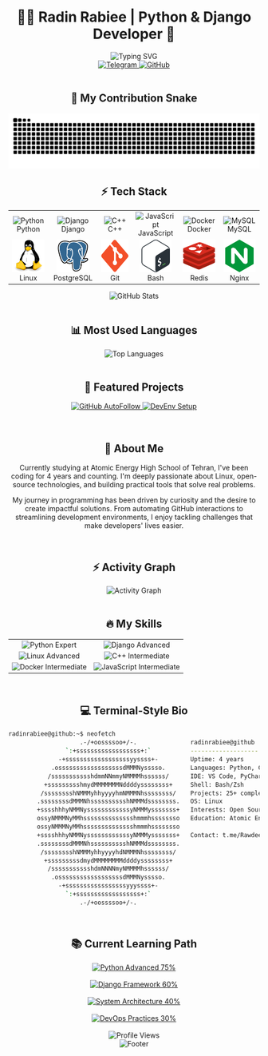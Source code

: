 # <div align="center">👨‍💻 Radin Rabiee | Python & Django Developer 🐍</div>

<div align="center">
  <img src="https://readme-typing-svg.herokuapp.com?font=Fira+Code&size=25&duration=3000&pause=1000&center=true&vCenter=true&random=false&width=435&lines=Python+Developer;Linux+Enthusiast;Open+Source+Advocate;Problem+Solver" alt="Typing SVG" />
</div>

<div align="center">
  <a href="https://t.me/Rawdeen">
    <img src="https://img.shields.io/badge/Telegram-2CA5E0?style=for-the-badge&logo=telegram&logoColor=white" alt="Telegram" />
  </a>
  <a href="https://github.com/RadinRabiee">
    <img src="https://img.shields.io/badge/GitHub-100000?style=for-the-badge&logo=github&logoColor=white" alt="GitHub" />
  </a>
</div>

<br />

## <div align="center">🐍 My Contribution Snake</div>

<picture>
  <source media="(prefers-color-scheme: dark)" srcset="github-snake-dark.svg" />
  <source media="(prefers-color-scheme: light)" srcset="github-snake.svg" />
  <img alt="github-snake" src="github-snake.svg" />
</picture>

<br />

## <div align="center">⚡ Tech Stack</div>

<div align="center">
  <table>
    <tr>
      <td align="center" width="96">
        <img src="https://techstack-generator.vercel.app/python-icon.svg" alt="Python" width="65" height="65" />
        <br>Python
      </td>
      <td align="center" width="96">
        <img src="https://techstack-generator.vercel.app/django-icon.svg" alt="Django" width="65" height="65" />
        <br>Django
      </td>
      <td align="center" width="96">
        <img src="https://techstack-generator.vercel.app/cpp-icon.svg" alt="C++" width="65" height="65" />
        <br>C++
      </td>
      <td align="center" width="96">
        <img src="https://techstack-generator.vercel.app/js-icon.svg" alt="JavaScript" width="65" height="65" />
        <br>JavaScript
      </td>
      <td align="center" width="96">
        <img src="https://techstack-generator.vercel.app/docker-icon.svg" alt="Docker" width="65" height="65" />
        <br>Docker
      </td>
      <td align="center" width="96">
        <img src="https://techstack-generator.vercel.app/mysql-icon.svg" alt="MySQL" width="65" height="65" />
        <br>MySQL
      </td>
    </tr>
    <tr>
      <td align="center" width="96">
        <img src="https://raw.githubusercontent.com/devicons/devicon/master/icons/linux/linux-original.svg" alt="Linux" width="65" height="65" />
        <br>Linux
      </td>
      <td align="center" width="96">
        <img src="https://raw.githubusercontent.com/devicons/devicon/master/icons/postgresql/postgresql-original.svg" alt="PostgreSQL" width="65" height="65" />
        <br>PostgreSQL
      </td>
      <td align="center" width="96">
        <img src="https://raw.githubusercontent.com/devicons/devicon/master/icons/git/git-original.svg" alt="Git" width="65" height="65" />
        <br>Git
      </td>
      <td align="center" width="96">
        <img src="https://raw.githubusercontent.com/devicons/devicon/master/icons/bash/bash-original.svg" alt="Bash" width="65" height="65" />
        <br>Bash
      </td>
      <td align="center" width="96">
        <img src="https://raw.githubusercontent.com/devicons/devicon/master/icons/redis/redis-original.svg" alt="Redis" width="65" height="65" />
        <br>Redis
      </td>
      <td align="center" width="96">
        <img src="https://raw.githubusercontent.com/devicons/devicon/master/icons/nginx/nginx-original.svg" alt="Nginx" width="65" height="65" />
        <br>Nginx
      </td>
    </tr>
  </table>
</div>

<div align="center">
  <!-- GitHub Stats Card -->
  <img src="https://github-readme-stats-git-masterrstaa-rickstaa.vercel.app/api?username=RadinRabiee&theme=radical&hide_border=true&include_all_commits=true&count_private=true" alt="GitHub Stats" />
</div>

<br />

## <div align="center">📊 Most Used Languages</div>

<div align="center">
  <!-- Most used languages card -->
  <img src="https://github-readme-stats-git-masterrstaa-rickstaa.vercel.app/api/top-langs/?username=RadinRabiee&theme=radical&hide_border=true&include_all_commits=true&count_private=true&layout=compact" alt="Top Languages" />
</div>

<br />

## <div align="center">🚀 Featured Projects</div>

<div align="center">
  <!-- Featured Project Cards -->
  <a href="https://github.com/RadinRabiee/github-autofollow">
    <img src="https://github-readme-stats-git-masterrstaa-rickstaa.vercel.app/api/pin/?username=RadinRabiee&repo=github-autofollow&theme=radical" alt="GitHub AutoFollow" />
  </a>
  <a href="https://github.com/RadinRabiee/devenv-setup">
    <img src="https://github-readme-stats-git-masterrstaa-rickstaa.vercel.app/api/pin/?username=RadinRabiee&repo=devenv-setup&theme=radical" alt="DevEnv Setup" />
  </a>
</div>

<br />



<br />

## <div align="center">📝 About Me</div>

<div align="center">
  <p>
    Currently studying at Atomic Energy High School of Tehran, I've been coding for 4 years and counting. I'm deeply passionate about Linux, open-source technologies, and building practical tools that solve real problems.
  </p>
  <p>
    My journey in programming has been driven by curiosity and the desire to create impactful solutions. From automating GitHub interactions to streamlining development environments, I enjoy tackling challenges that make developers' lives easier.
  </p>
</div>

<br />

## <div align="center">⚡ Activity Graph</div>

<div align="center">
  <!-- Activity graph now using GitHub's own contribution calendar which is more reliable -->
  <img src="https://github-profile-summary-cards.vercel.app/api/cards/profile-details?username=RadinRabiee&theme=radical" alt="Activity Graph" />
</div>

<br />

## <div align="center">🔥 My Skills</div>

<div align="center">
  <!-- Interactive skills visualization that works without external dependencies -->
  <table>
    <tr>
      <td align="center">
        <img src="https://img.shields.io/badge/Python-Expert-3776AB?style=for-the-badge&logo=python&logoColor=white" alt="Python Expert" />
      </td>
      <td align="center">
        <img src="https://img.shields.io/badge/Django-Advanced-092E20?style=for-the-badge&logo=django&logoColor=white" alt="Django Advanced" />
      </td>
    </tr>
    <tr>
      <td align="center">
        <img src="https://img.shields.io/badge/Linux-Advanced-FCC624?style=for-the-badge&logo=linux&logoColor=black" alt="Linux Advanced" />
      </td>
      <td align="center">
        <img src="https://img.shields.io/badge/C++-Intermediate-00599C?style=for-the-badge&logo=c%2B%2B&logoColor=white" alt="C++ Intermediate" />
      </td>
    </tr>
    <tr>
      <td align="center">
        <img src="https://img.shields.io/badge/Docker-Intermediate-2496ED?style=for-the-badge&logo=docker&logoColor=white" alt="Docker Intermediate" />
      </td>
      <td align="center">
        <img src="https://img.shields.io/badge/JavaScript-Intermediate-F7DF1E?style=for-the-badge&logo=javascript&logoColor=black" alt="JavaScript Intermediate" />
      </td>
    </tr>
  </table>
</div>

<br />

## <div align="center">💻 Terminal-Style Bio</div>

```bash
radinrabiee@github:~$ neofetch
                    .-/+oossssoo+/-.               radinrabiee@github
                `:+ssssssssssssssssss+:`           -------------------
              -+ssssssssssssssssssyyssss+-         Uptime: 4 years
            .ossssssssssssssssssdMMMNysssso.       Languages: Python, C++, JavaScript, Bash
           /ssssssssssshdmmNNmmyNMMMMhssssss/      IDE: VS Code, PyCharm, Vim
          +ssssssssshmydMMMMMMMNddddyssssssss+     Shell: Bash/Zsh
         /sssssssshNMMMyhhyyyyhmNMMMNhssssssss/    Projects: 25+ completed, 5+ ongoing
        .ssssssssdMMMNhsssssssssshNMMMdssssssss.   OS: Linux
        +sssshhhyNMMNyssssssssssssyNMMMysssssss+   Interests: Open Source, Automation, Linux
        ossyNMMMNyMMhsssssssssssssshmmmhssssssso   Education: Atomic Energy High School of Tehran
        ossyNMMMNyMMhsssssssssssssshmmmhssssssso   
        +sssshhhyNMMNyssssssssssssyNMMMysssssss+   Contact: t.me/Rawdeen
        .ssssssssdMMMNhsssssssssshNMMMdssssssss.   
         /sssssssshNMMMyhhyyyyhdNMMMNhssssssss/    
          +sssssssssdmydMMMMMMMMddddyssssssss+     
           /ssssssssssshdmNNNNmyNMMMMhssssss/      
            .ossssssssssssssssssdMMMNysssso.       
              -+sssssssssssssssssyyyssss+-         
                `:+ssssssssssssssssss+:`           
                    .-/+oossssoo+/-.               
```

<br />

## <div align="center">📚 Current Learning Path</div>

<div align="center">
  <a href="#">
    <img src="https://img.shields.io/badge/Python_Advanced-75%25-ff007b?style=for-the-badge&logo=python&logoColor=white" alt="Python Advanced 75%" />
  </a>
  <br><br>
  <a href="#">
    <img src="https://img.shields.io/badge/Django_Framework-60%25-58a6ff?style=for-the-badge&logo=django&logoColor=white" alt="Django Framework 60%" />
  </a>
  <br><br>
  <a href="#">
    <img src="https://img.shields.io/badge/System_Architecture-40%25-8957e5?style=for-the-badge&logo=architecture&logoColor=white" alt="System Architecture 40%" />
  </a>
  <br><br>
  <a href="#">
    <img src="https://img.shields.io/badge/DevOps_Practices-30%25-f78166?style=for-the-badge&logo=docker&logoColor=white" alt="DevOps Practices 30%" />
  </a>
</div>

<br />

<div align="center">
  <img src="https://komarev.com/ghpvc/?username=RadinRabiee&label=Profile%20views&color=0e75b6&style=flat" alt="Profile Views" />
</div>

<div align="center">
  <img src="https://capsule-render.vercel.app/api?type=waving&color=gradient&height=100&section=footer" alt="Footer" />
</div>
